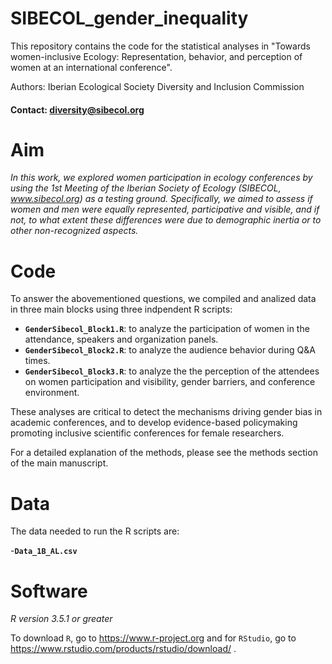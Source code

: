 # SIBECOL_gender_inequality
This repository contains the code for the statistical analyses in "Towards women-inclusive Ecology: Representation, behavior, and perception of women at an international conference".

Authors: Iberian Ecological Society Diversity and Inclusion Commission 

#### Contact: diversity@sibecol.org

# Aim
_In this work, we explored women participation in ecology conferences by using the 1st Meeting of the Iberian Society of Ecology (SIBECOL, www.sibecol.org) as a testing ground. Specifically, we aimed to assess if women and men were equally represented, participative and visible, and if not, to what extent these differences were due to demographic inertia or to other non-recognized aspects._

# Code

To answer the abovementioned questions, we compiled and analized data in three main blocks using three indpendent R scripts: 

- __`GenderSibecol_Block1.R`__: to analyze the participation of women in the attendance, speakers and organization panels.
- __`GenderSibecol_Block2.R`__: to analyze the audience behavior during Q&A times.
- __`GenderSibecol_Block3.R`__: to analyze the the perception of the attendees on women participation and visibility, gender barriers, and conference environment.

These analyses are critical to detect the mechanisms driving gender bias in academic conferences, and to develop evidence-based policymaking promoting inclusive scientific conferences for female researchers.

For a detailed explanation of the methods, please see the methods section of the main manuscript.

# Data

The data needed to run the R scripts are: 

-__`Data_1B_AL.csv`__

# Software
_R version 3.5.1 or greater_

To download `R`, go to https://www.r-project.org and for `RStudio`, go to https://www.rstudio.com/products/rstudio/download/ .

